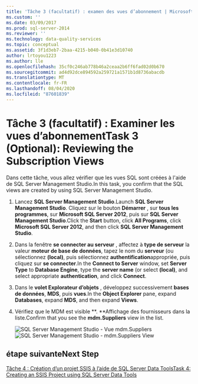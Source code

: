 ```yaml
---
title: 'Tâche 3 (facultatif) : examen des vues d’abonnement | Microsoft Docs'
ms.custom: ''
ms.date: 03/09/2017
ms.prod: sql-server-2014
ms.reviewer: ''
ms.technology: data-quality-services
ms.topic: conceptual
ms.assetid: 3f1d3eb7-2baa-4215-b040-0b41e3d10740
author: lrtoyou1223
ms.author: lle
ms.openlocfilehash: 35cf0c246ab778b46a2ceaa2b6ff6fad02d0b670
ms.sourcegitcommit: ad4d92dce894592a259721a1571b1d8736abacdb
ms.translationtype: MT
ms.contentlocale: fr-FR
ms.lasthandoff: 08/04/2020
ms.locfileid: "87601839"
---
```

# <a name="task-3-optional-reviewing-the-subscription-views"></a><span data-ttu-id="028a1-102">Tâche 3 (facultatif) : Examiner les vues d’abonnement</span><span class="sxs-lookup"><span data-stu-id="028a1-102">Task 3 (Optional): Reviewing the Subscription Views</span></span>
  <span data-ttu-id="028a1-103">Dans cette tâche, vous allez vérifier que les vues SQL sont créées à l'aide de SQL Server Management Studio.</span><span class="sxs-lookup"><span data-stu-id="028a1-103">In this task, you confirm that the SQL views are created by using SQL Server Management Studio.</span></span>

1.  <span data-ttu-id="028a1-104">Lancez **SQL Server Management Studio**.</span><span class="sxs-lookup"><span data-stu-id="028a1-104">Launch **SQL Server Management Studio**.</span></span> <span data-ttu-id="028a1-105">Cliquez sur le bouton **Démarrer** , sur **tous les programmes**, sur **Microsoft SQL Server 2012**, puis sur **SQL Server Management Studio**.</span><span class="sxs-lookup"><span data-stu-id="028a1-105">Click the **Start** button, click **All Programs**, click **Microsoft SQL Server 2012**, and then click **SQL Server Management Studio**.</span></span>

2.  <span data-ttu-id="028a1-106">Dans la fenêtre **se connecter au serveur** , affectez à **type de serveur** la valeur **moteur de base de données**, tapez le nom du **serveur** (ou sélectionnez **(local)**, puis sélectionnez **authentification**appropriée, puis cliquez sur **se connecter**.</span><span class="sxs-lookup"><span data-stu-id="028a1-106">In the **Connect to Server** window, set **Server Type** to **Database Engine**, type the **server name** (or select **(local)**, and select appropriate **authentication**, and click **Connect**.</span></span>

3.  <span data-ttu-id="028a1-107">Dans le **volet Explorateur d’objets** , développez successivement **bases de données**, **MDS**, puis **vues**.</span><span class="sxs-lookup"><span data-stu-id="028a1-107">In the **Object Explorer** pane, expand **Databases**, expand **MDS**, and then expand **Views**.</span></span>

4.  <span data-ttu-id="028a1-108">Vérifiez que le MDM est visible \*\*. \*\*Affichage des fournisseurs dans la liste.</span><span class="sxs-lookup"><span data-stu-id="028a1-108">Confirm that you see the **mdm.Suppliers** view in the list.</span></span>

     <span data-ttu-id="028a1-109">![SQL Server Management Studio - Vue mdm.Suppliers](../../2014/tutorials/media/et-reviewingthesubscriptionviews.jpg "SQL Server Management Studio - Vue mdm.Suppliers")</span><span class="sxs-lookup"><span data-stu-id="028a1-109">![SQL Server Management Studio - mdm.Suppliers View](../../2014/tutorials/media/et-reviewingthesubscriptionviews.jpg "SQL Server Management Studio - mdm.Suppliers View")</span></span>

## <a name="next-step"></a><span data-ttu-id="028a1-110">étape suivante</span><span class="sxs-lookup"><span data-stu-id="028a1-110">Next Step</span></span>
 [<span data-ttu-id="028a1-111">Tâche 4 : Création d’un projet SSIS à l’aide de SQL Server Data Tools</span><span class="sxs-lookup"><span data-stu-id="028a1-111">Task 4: Creating an SSIS Project using SQL Server Data Tools</span></span>](../../2014/tutorials/task-4-creating-an-ssis-project-using-sql-server-data-tools.md)